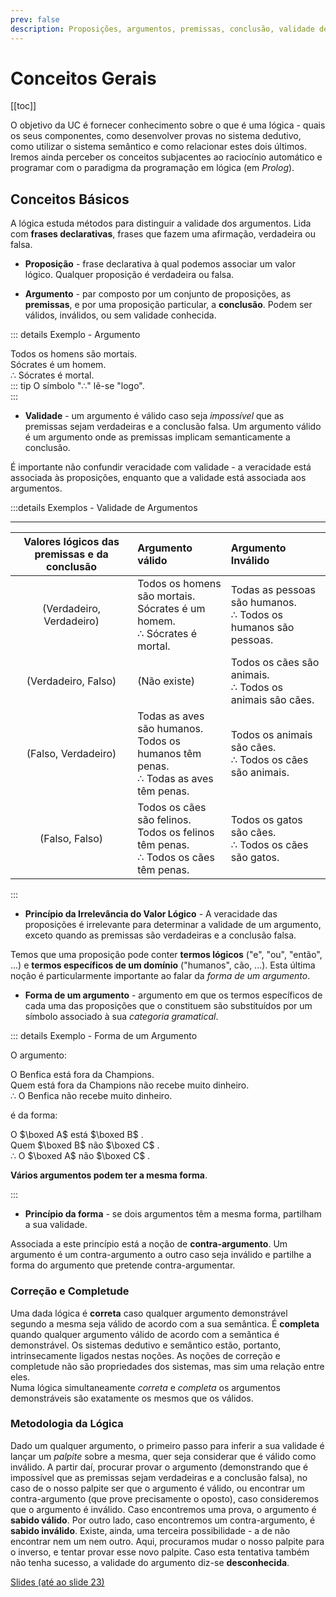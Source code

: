 ```yaml
---
prev: false
description: Proposições, argumentos, premissas, conclusão, validade de um argumento, princípio da irrelevância do valor lógico, forma de um argumento. Metodologia da lógica. Introdução a Lógica Proposicional.
---
```


# Conceitos Gerais

[[toc]]

O objetivo da UC é fornecer conhecimento sobre o que é uma lógica - quais os seus componentes, como desenvolver provas no sistema dedutivo, como utilizar o sistema semântico e como relacionar estes dois últimos. Iremos ainda perceber os conceitos subjacentes ao raciocínio automático e programar com o paradigma da programação em lógica (em _Prolog_).

## Conceitos Básicos

A lógica estuda métodos para distinguir a validade dos argumentos. Lida com **frases declarativas**, frases que fazem uma afirmação, verdadeira ou falsa.

- **Proposição** - frase declarativa à qual podemos associar um valor lógico. Qualquer proposição é verdadeira ou falsa.

- **Argumento** - par composto por um conjunto de proposições, as **premissas**, e por uma proposição particular, a **conclusão**. Podem ser válidos, inválidos, ou sem validade conhecida.

::: details Exemplo - Argumento

Todos os homens são mortais.  
Sócrates é um homem.  
∴ Sócrates é mortal.  
::: tip
O símbolo "∴" lê-se "logo".  
:::

- **Validade** - um argumento é válido caso seja _impossível_ que as premissas sejam verdadeiras e a conclusão falsa. Um argumento válido é um argumento onde as premissas implicam semanticamente a conclusão.

É importante não confundir veracidade com validade - a veracidade está associada às proposições, enquanto que a validade está associada aos argumentos.

:::details Exemplos - Validade de Argumentos

---

| Valores lógicos das premissas e da conclusão | Argumento válido                                                                           | Argumento Inválido                                                |
| :------------------------------------------: | :----------------------------------------------------------------------------------------- | :---------------------------------------------------------------- |
|           (Verdadeiro, Verdadeiro)           | Todos os homens são mortais. <br>Sócrates é um homem. <br>∴ Sócrates é mortal.             | Todas as pessoas são humanos. <br>∴ Todos os humanos são pessoas. |
|             (Verdadeiro, Falso)              | (Não existe)                                                                               | Todos os cães são animais. <br>∴ Todos os animais são cães.       |
|             (Falso, Verdadeiro)              | Todas as aves são humanos. <br> Todos os humanos têm penas. <br>∴ Todas as aves têm penas. | Todos os animais são cães. <br>∴ Todos os cães são animais.       |
|                (Falso, Falso)                | Todos os cães são felinos. <br>Todos os felinos têm penas. <br>∴ Todos os cães têm penas.  | Todos os gatos são cães. <br>∴ Todos os cães são gatos.           |

:::

- **Princípio da Irrelevância do Valor Lógico** - A veracidade das proposições é irrelevante para determinar a validade de um argumento, exceto quando as premissas são verdadeiras e a conclusão falsa.

Temos que uma proposição pode conter **termos lógicos** ("e", "ou", "então", ...) e **termos específicos de um domínio** ("humanos", cão, ...). Esta última noção é particularmente importante ao falar da _forma de um argumento_.

- **Forma de um argumento** - argumento em que os termos específicos de cada uma das proposições que o constituem são substituídos por um símbolo associado à sua _categoria gramatical_.

::: details Exemplo - Forma de um Argumento

O argumento:

O Benfica está fora da Champions.  
Quem está fora da Champions não recebe muito dinheiro.  
∴ O Benfica não recebe muito dinheiro.

é da forma:

O $\boxed A$ está $\boxed B$ .  
Quem $\boxed B$ não $\boxed C$ .  
∴ O $\boxed A$ não $\boxed C$ .

**Vários argumentos podem ter a mesma forma**.

:::

- **Princípio da forma** - se dois argumentos têm a mesma forma, partilham a sua validade.

Associada a este princípio está a noção de **contra-argumento**. Um argumento é um contra-argumento a outro caso seja inválido e partilhe a forma do argumento que pretende contra-argumentar.

### Correção e Completude

Uma dada lógica é **correta** caso qualquer argumento demonstrável segundo a mesma seja válido de acordo com a sua semântica. É **completa** quando qualquer argumento válido de acordo com a semântica é demonstrável. Os sistemas dedutivo e semântico estão, portanto, intrinsecamente ligados nestas noções. As noções de correção e completude não são propriedades dos sistemas, mas sim uma relação entre eles.  
Numa lógica simultaneamente _correta_ e _completa_ os argumentos demonstráveis são exatamente os mesmos que os válidos.

### Metodologia da Lógica

Dado um qualquer argumento, o primeiro passo para inferir a sua validade é lançar um _palpite_ sobre a mesma, quer seja considerar que é válido como inválido.
A partir daí, procurar provar o argumento (demonstrando que é impossível que as premissas sejam verdadeiras e a conclusão falsa), no caso de o nosso palpite ser que o argumento é válido, ou encontrar um contra-argumento (que prove precisamente o oposto), caso consideremos que o argumento é inválido.
Caso encontremos uma prova, o argumento é **sabido válido**.
Por outro lado, caso encontremos um contra-argumento, é **sabido inválido**.
Existe, ainda, uma terceira possibilidade - a de não encontrar nem um nem outro.
Aqui, procuramos mudar o nosso palpite para o inverso, e tentar provar esse novo palpite.
Caso esta tentativa também não tenha sucesso, a validade do argumento diz-se **desconhecida**.

[Slides (até ao slide 23)](https://drive.google.com/file/d/10a-hns-uHSTWy8isSQwJfEOKxq955DM_/view?usp=sharing)
